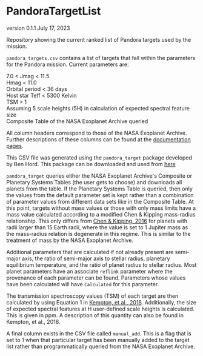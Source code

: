 # PandoraTargetList

version 0.1.1
July 17, 2023

Repository showing the current ranked list of Pandora targets used by the mission.

``pandora_targets.csv`` contains a list of targets that fall within the parameters for the Pandora mission. Current parameters are:

7.0 < Jmag < 11.5<br>
Hmag < 11.0<br>
Orbital period < 36 days<br>
Host star Teff < 5300 Kelvin<br>
TSM > 1<br>
Assuming 5 scale heights (5H) in calculation of expected spectral feature size<br>
Composite Table of the NASA Exoplanet Archive queried

All column headers correspond to those of the NASA Exoplanet Archive. Further descriptions of these columns can be found at the [documentation pages](https://exoplanetarchive.ipac.caltech.edu/docs/API_PS_columns.html).

This CSV file was generated using the ``pandora_target`` package developed by Ben Hord. This package can be downloaded and used from [here](https://github.com/benhord/pandora-target)

``pandora_target`` queries either the NASA Exoplanet Archive's Composite or Planetary Systems Tables (the user gets to choose) and downloads all planets from the table. If the Planetary Systems Table is queried, then only the values from the default parameter set is kept rather than a combination of parameter values from different data sets like in the Composite Table. At this point, targets without mass values or those with only mass limits have a mass value calculated according to a modified Chen & Kipping mass-radius relationship. This only differs from [Chen & Kipping, 2016](https://ui.adsabs.harvard.edu/abs/2017ApJ...834...17C/abstract) for planets with radii larger than 15 Earth radii, where the value is set to 1 Jupiter mass as the mass-radius relation is degenerate in this regime. This is similar to the treatment of mass by the NASA Exoplanet Archive.

Additional parameters that are calculated if not already present are semi-major axis, the ratio of semi-major axis to stellar radius, planetary equilibrium temperature, and the ratio of planet radius to stellar radius. Most planet parameters have an associate ``reflink`` parameter where the provenance of each parameter can be found. Parameters whose values have been calculated will have ``Calculated`` for this parameter.

The transmission spectroscopy values (TSM) of each target are then calculated by using Equation 1 in [Kempton, et al., 2018](https://ui.adsabs.harvard.edu/abs/2018PASP..130k4401K/abstract). Additionally, the size of expected spectral features at H user-defined scale heights is calculated. This is given in ppm. A description of this quantity can also be found in Kempton, et al., 2018.

A final column exists in the CSV file called ``manual_add``. This is a flag that is set to 1 when that particular target has been manually added to the target list rather than programmatically queried from the NASA Exoplanet Archive.
